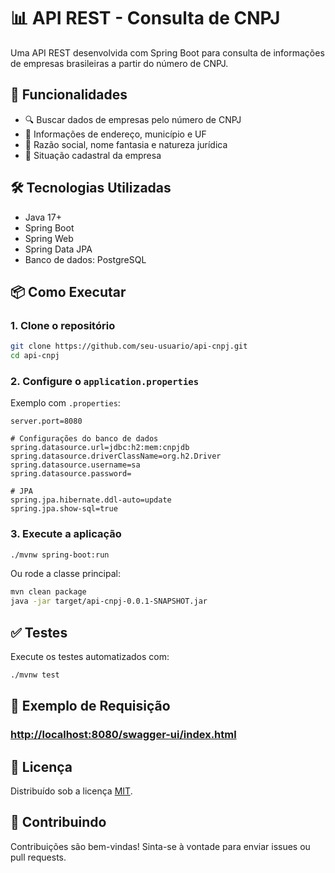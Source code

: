 # 📊 API REST - Consulta de CNPJ

Uma API REST desenvolvida com Spring Boot para consulta de informações de empresas brasileiras a partir do número de CNPJ.

## 🚀 Funcionalidades

* 🔍 Buscar dados de empresas pelo número de CNPJ
* 📍 Informações de endereço, município e UF
* 🏢 Razão social, nome fantasia e natureza jurídica
* 📅 Situação cadastral da empresa

## 🛠️ Tecnologias Utilizadas

* Java 17+
* Spring Boot
* Spring Web
* Spring Data JPA
* Banco de dados: PostgreSQL

## 📦 Como Executar

### 1. Clone o repositório

```bash
git clone https://github.com/seu-usuario/api-cnpj.git
cd api-cnpj
```

### 2. Configure o `application.properties`

Exemplo com `.properties`:

```properties
server.port=8080

# Configurações do banco de dados
spring.datasource.url=jdbc:h2:mem:cnpjdb
spring.datasource.driverClassName=org.h2.Driver
spring.datasource.username=sa
spring.datasource.password=

# JPA
spring.jpa.hibernate.ddl-auto=update
spring.jpa.show-sql=true
```

### 3. Execute a aplicação

```bash
./mvnw spring-boot:run
```

Ou rode a classe principal:

```bash
mvn clean package
java -jar target/api-cnpj-0.0.1-SNAPSHOT.jar
```

## ✅ Testes

Execute os testes automatizados com:

```bash
./mvnw test
```

## 📘 Exemplo de Requisição

### [http://localhost:8080/swagger-ui/index.html](https://cnpjbrasil.pauloduarte.tec.br/swagger-ui/index.html)

## 📄 Licença

Distribuído sob a licença [MIT](LICENSE).

## 🤝 Contribuindo

Contribuições são bem-vindas! Sinta-se à vontade para enviar issues ou pull requests.
